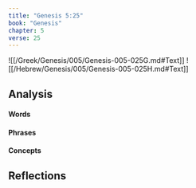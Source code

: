 ```yaml
---
title: "Genesis 5:25"
book: "Genesis"
chapter: 5
verse: 25
---
```

![[/Greek/Genesis/005/Genesis-005-025G.md#Text]]
![[/Hebrew/Genesis/005/Genesis-005-025H.md#Text]]

## Analysis

#### Words

#### Phrases

#### Concepts

## Reflections

